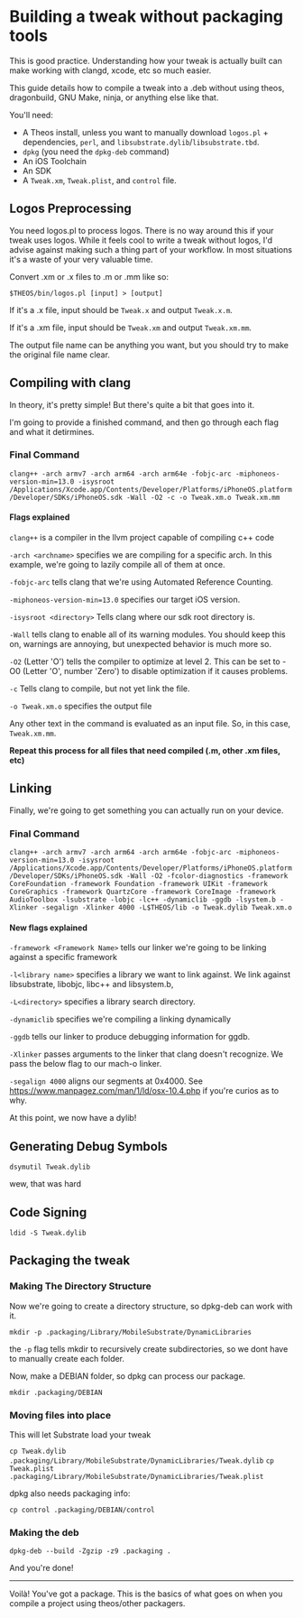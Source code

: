 # Building a tweak without packaging tools

This is good practice. Understanding how your tweak is actually built can make working with clangd, xcode, etc so much easier. 

This guide details how to compile a tweak into a .deb without using theos, dragonbuild, GNU Make, ninja, or anything else like that.

You'll need: 
* A Theos install, unless you want to manually download `logos.pl` + dependencies, `perl`, and `libsubstrate.dylib`/`libsubstrate.tbd`.
* `dpkg` (you need the `dpkg-deb` command)
* An iOS Toolchain
* An SDK
* A `Tweak.xm`, `Tweak.plist`, and `control` file.

## Logos Preprocessing

You need logos.pl to process logos. There is no way around this if your tweak uses logos. While it feels cool to write a tweak without logos, I'd advise against making such a thing part of your workflow. In most situations it's a waste of your very valuable time. 

Convert .xm or .x files to .m or .mm like so:

`$THEOS/bin/logos.pl [input] > [output]`

If it's a .x file, input should be `Tweak.x` and output `Tweak.x.m`.

If it's a .xm file, input should be `Tweak.xm` and output `Tweak.xm.mm`. 

The output file name can be anything you want, but you should try to make the original file name clear. 

## Compiling with clang

In theory, it's pretty simple! But there's quite a bit that goes into it. 

I'm going to provide a finished command, and then go through each flag and what it detirmines.

### Final Command

`clang++ -arch armv7 -arch arm64 -arch arm64e -fobjc-arc -miphoneos-version-min=13.0 -isysroot /Applications/Xcode.app/Contents/Developer/Platforms/iPhoneOS.platform/Developer/SDKs/iPhoneOS.sdk -Wall -O2 -c -o Tweak.xm.o Tweak.xm.mm `

#### Flags explained

`clang++` is a compiler in the llvm project capable of compiling c++ code

`-arch <archname>` specifies we are compiling for a specific arch. In this example, we're going to lazily compile all of them at once. 

`-fobjc-arc` tells clang that we're using Automated Reference Counting. 

`-miphoneos-version-min=13.0` specifies our target iOS version.

`-isysroot <directory>` Tells clang where our sdk root directory is. 

`-Wall` tells clang to enable all of its warning modules. You should keep this on, warnings are annoying, but unexpected behavior is much more so. 

`-O2` (Letter 'O') tells the compiler to optimize at level 2. This can be set to -O0 (Letter 'O', number 'Zero') to disable optimization if it causes problems.

`-c` Tells clang to compile, but not yet link the file. 

`-o Tweak.xm.o` specifies the output file

Any other text in the command is evaluated as an input file. So, in this case, `Tweak.xm.mm`. 

**Repeat this process for all files that need compiled (.m, other .xm files, etc)**

## Linking

Finally, we're going to get something you can actually run on your device. 

### Final Command

`clang++ -arch armv7 -arch arm64 -arch arm64e -fobjc-arc -miphoneos-version-min=13.0 -isysroot /Applications/Xcode.app/Contents/Developer/Platforms/iPhoneOS.platform/Developer/SDKs/iPhoneOS.sdk -Wall -O2 -fcolor-diagnostics -framework CoreFoundation -framework Foundation -framework UIKit -framework CoreGraphics -framework QuartzCore -framework CoreImage -framework AudioToolbox -lsubstrate -lobjc -lc++ -dynamiclib -ggdb -lsystem.b -Xlinker -segalign -Xlinker 4000 -L$THEOS/lib -o Tweak.dylib Tweak.xm.o`

#### New flags explained 

`-framework <Framework Name>` tells our linker we're going to be linking against a specific framework

`-l<library name>` specifies a library we want to link against. We link against libsubstrate, libobjc, libc++ and libsystem.b, 

`-L<directory>` specifies a library search directory.

`-dynamiclib` specifies we're compiling a linking dynamically 

`-ggdb` tells our linker to produce debugging information for ggdb.

`-Xlinker` passes arguments to the linker that clang doesn't recognize. We pass the below flag to our mach-o linker.

`-segalign 4000` aligns our segments at 0x4000. See https://www.manpagez.com/man/1/ld/osx-10.4.php if you're curios as to why. 

At this point, we now have a dylib!

## Generating Debug Symbols

`dsymutil Tweak.dylib`

wew, that was hard

## Code Signing

`ldid -S Tweak.dylib`

## Packaging the tweak

### Making The Directory Structure

Now we're going to create a directory structure, so dpkg-deb can work with it. 

`mkdir -p .packaging/Library/MobileSubstrate/DynamicLibraries`

the `-p` flag tells mkdir to recursively create subdirectories, so we dont have to manually create each folder.

Now, make a DEBIAN folder, so dpkg can process our package.

`mkdir .packaging/DEBIAN`

### Moving files into place

This will let Substrate load your tweak

`cp Tweak.dylib .packaging/Library/MobileSubstrate/DynamicLibraries/Tweak.dylib`
`cp Tweak.plist .packaging/Library/MobileSubstrate/DynamicLibraries/Tweak.plist`

dpkg also needs packaging info:

`cp control .packaging/DEBIAN/control`

### Making the deb

`dpkg-deb --build -Zgzip -z9 .packaging .`

And you're done!

---

Voilà! You've got a package. This is the basics of what goes on when you compile a project using theos/other packagers. 
